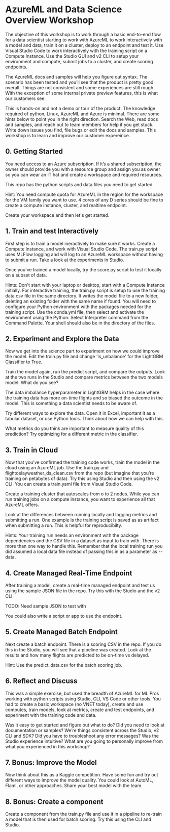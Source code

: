 # AzureML and Data Science Overview Workshop

The objective of this workshop is to work through a basic end-to-end flow for a data scientist starting to work with AzureML to work interactively with a model and data, train it on a cluster, deploy to an endpoint and test it. Use Visual Studio Code to work interactively with the training script on a Compute Instance. Use the Studio GUI and v2 CLI to setup your environment and compute, submit jobs to a cluster, and create scoring endpoints. 

The AzureML docs and samples will help you figure out syntax. The scenario has been tested and you’ll see that the product is pretty good overall. Things are not consistent and some experiences are still rough. With the exception of some internal private preview features, this is what our customers see.

This is hands-on and not a demo or tour of the product. The knowledge required of python, Linux, AzureML and Azure is minimal. There are some hints below to point you in the right direction. Search the Web, read docs and samples, and reach out to team members for help if you get stuck. Write down issues you find, file bugs or edit the docs and samples. This workshop is to learn and improve our customer expereince. 


## 0. Getting Started

You need access to an Azure subscription. If it’s a shared subscription, the owner should provide you with a resource group and assign you as owner so you can wear an IT hat and create a workspace and required resources. 

This repo has the python scripts and data files you need to get started. 

Hint: You need compute quota for AzureML in the region for the workspace for the VM family you want to use. 4 cores of any D series should be fine to create a compute instance, cluster, and realtime endpoint. 

Create your workspace and then let's get started. 


## 1. Train and test Interactively
First step is to train a model ineractively to make sure it works. Create a Compute Instance, and work with Visual Studio Code. The train.py script uses MLFlow logging and will log to an AzureML workspace without having to submit a run. Take a look at the experiments in Studio.

Once you’ve trained a model locally, try the score.py script to test it locally on a subset of data. 

Hints: Don't start with your laptop or desktop, start with a Compute Instance initially. For interactive training, the train.py script is setup to use the training data csv file in the same directory. It writes the model file to a new folder, deleting an existing folder with the same name if found. You will need to configure your Python environment with the packages needed for the training script. Use the conda.yml file, then select and activate the environment using the Python: Select Interpreter command from the Command Palette. Your shell should also be in the directory of the files.


## 2. Experiment and Explore the Data
Now we get into the science part to experiment on how we could improve the model. Edit the train.py file and change 'is_unbalance' for the LightGBM Classifier to True.

Train the model again, run the predict script, and compare the outputs. Look at the two runs in the Studio and compare metrics between the two models model. What do you see?

The data imbalance hyperparameter in LightGBM helps in the case where the training data has more on-time flights and so biased the outcome in the model. This is something a data scientist needs to be aware of.

Try different ways to explore the data. Open it in Excel, important it as a tabular dataset, or use Python tools. Think about how we can help with this.

What metrics do you think are important to measure quality of this prediction? Try optimizing for a different metric in the classifier.


## 3. Train in Cloud
Now that you’ve confirmed the training code works, train the model in the cloud using an AzureML job. Use the train.py and flightdelayweather_ds_clean.csv from the repo (but imagine that you’re training on petabytes of data). Try this using Studio and then using the v2 CLI. You can create a train.yaml file from Visual Studio Code.

Create a training cluster that autoscales from o to 2 nodes. While you can run training jobs on a compute instance, you want to experience all that AzureML offers. 

Look at the differences between running locally and logging metrics and submitting a run. One example is the training script is saved as as artifact when submitting a run. This is helpful for reproducibilty. 

Hints: Your training run needs an environment with the package dependencies and the CSV file in a dataset as input to train with. There is more than one way to handle this. Remember that the local training run you did assumed a local data file instead of passing this in as a parameter as --data. 


## 4. Create Managed Real-Time Endpoint
After training a model, create a real-time managed endpoint and test us using the sample JSON file in the repo. Try this with the Studio and the v2 CLI. 

TODO: Need sample JSON to test with

You could also write a script or app to use the endpoint. 

## 5. Create Managed Batch Endpoint
Next create a batch endpoint. There is a scoring CSV in the repo. If you do this in the Studio, you will see that a pipeline was created. Look at the results and how many flights are predicted to be on-time vs delayed. 

Hint: Use the predict_data.csv for the batch scoring job.


## 6. Reflect and Discuss
This was a simple exercise, but used the breadth of AzureML for ML Pros working with python scripts using Studio, CLI, VS Code or other tools. You had to create a basic workspace (no VNET today), create and use computes, train models, look at metrics, create and test endpoints, and experiment with the training code and data.

Was it easy to get started and figure out what to do? Did you need to look at documentation or samples? We’re things consistent across the Studio, v2 CLI and SDK? Did you have to troubleshoot any error messages? Was the Studio experience intuitive? What are you going to personally improve from what you experienced in this workshop?


## 7. Bonus: Improve the Model
Now think about this as a Kaggle competition. Have some fun and try out different ways to improve the model quality. You could look at AutoML, Flaml, or other approaches. Share your best model with the team. 


## 8. Bonus: Create a component
Create a component from the train.py file and use it in a pipeline to re-train a model that is then used for batch scoring. Try this using the CLI and Studio.

